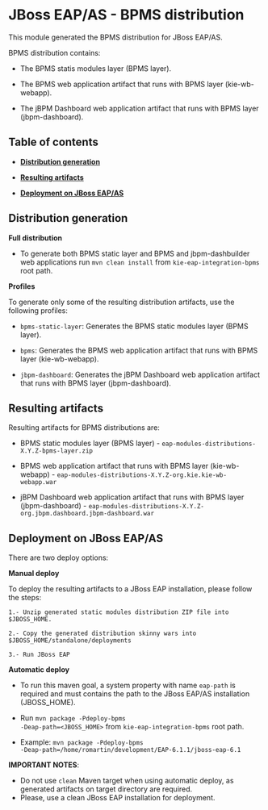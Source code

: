 JBoss EAP/AS - BPMS distribution
================================

This module generated the BPMS distribution for JBoss EAP/AS.

BPMS distribution contains:

* The BPMS statis modules layer (BPMS layer).

* The BPMS web application artifact that runs with BPMS layer (kie-wb-webapp).

* The jBPM Dashboard web application artifact that runs with BPMS layer (jbpm-dashboard).

Table of contents
------------------

* **[Distribution generation](#distribution-generation)**

* **[Resulting artifacts](#resulting-artifacts)**

* **[Deployment on JBoss EAP/AS](#deployment-on-jBoss-eap/as)**

Distribution generation
-----------------------

**Full distribution**

* To generate both BPMS static layer and BPMS and jbpm-dashbuilder web applications run <code>mvn clean install</code> from <code>kie-eap-integration-bpms</code> root path.

**Profiles**

To generate only some of the resulting distribution artifacts, use the following profiles:

* <code>bpms-static-layer</code>: Generates the BPMS static modules layer (BPMS layer).

* <code>bpms</code>: Generates the BPMS web application artifact that runs with BPMS layer (kie-wb-webapp).

* <code>jbpm-dashboard</code>: Generates the jBPM Dashboard web application artifact that runs with BPMS layer (jbpm-dashboard).


Resulting artifacts
-------------------

Resulting artifacts for BPMS distributions are:

* BPMS static modules layer (BPMS layer) - <code>eap-modules-distributions-X.Y.Z-bpms-layer.zip</code>

* BPMS web application artifact that runs with BPMS layer (kie-wb-webapp) - <code>eap-modules-distributions-X.Y.Z-org.kie.kie-wb-webapp.war</code>

* jBPM Dashboard web application artifact that runs with BPMS layer (jbpm-dashboard) - <code>eap-modules-distributions-X.Y.Z-org.jbpm.dashboard.jbpm-dashboard.war</code>

Deployment on JBoss EAP/AS
--------------------------

There are two deploy options:

**Manual deploy**

To deploy the resulting artifacts to a JBoss EAP installation, please follow the steps:

    1.- Unzip generated static modules distribution ZIP file into $JBOSS_HOME.

    2.- Copy the generated distribution skinny wars into $JBOSS_HOME/standalone/deployments

    3.- Run JBoss EAP

**Automatic deploy**

* To run this maven goal, a system property with name <code>eap-path</code> is required and must contains the path to the JBoss EAP/AS installation (JBOSS_HOME).

* Run <code>mvn package -Pdeploy-bpms -Deap-path=<JBOSS_HOME></code> from <code>kie-eap-integration-bpms</code> root path.

* Example: <code>mvn package -Pdeploy-bpms -Deap-path=/home/romartin/development/EAP-6.1.1/jboss-eap-6.1</code>

**IMPORTANT NOTES**:

* Do not use <code>clean</code> Maven target when using automatic deploy, as generated artifacts on target directory are required.
* Please, use a clean JBoss EAP installation for deployment.
